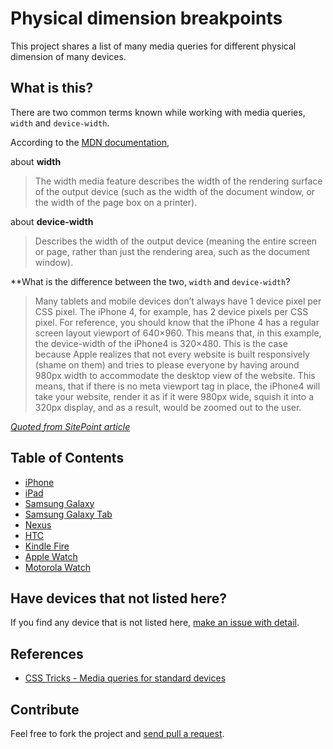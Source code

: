 # Physical dimension breakpoints

This project shares a list of many media queries for different physical dimension of many devices.

## What is this?

There are two common terms known while working with media queries, `width` and `device-width`.

According to the [MDN documentation](https://developer.mozilla.org/en-US/docs/Web/CSS/Media_Queries),

about **width**

> The width media feature describes the width of the rendering surface of the output device (such as the width of the document window, or the width of the page box on a printer).

about **device-width**

> Describes the width of the output device (meaning the entire screen or page, rather than just the rendering area, such as the document window).

**What is the difference between the two, `width` and `device-width`?

> Many tablets and mobile devices don’t always have 1 device pixel per CSS pixel. The iPhone 4, for example, has 2 device pixels per CSS pixel. For reference, you should know that the iPhone 4 has a regular screen layout viewport of 640×960. This means that, in this example, the device-width of the iPhone4 is 320×480. This is the case because Apple realizes that not every website is built responsively (shame on them) and tries to please everyone by having around 980px width to accommodate the desktop view of the website. This means, that if there is no meta viewport tag in place, the iPhone4 will take your website, render it as if it were 980px wide, squish it into a 320px display, and as a result, would be zoomed out to the user.

[*Quoted from SitePoint article*](http://www.sitepoint.com/media-queries-width-vs-device-width/)

## Table of Contents

* [iPhone](iphone)
* [iPad](ipad)
* [Samsung Galaxy](samsung-galaxy)
* [Samsung Galaxy Tab](samsung-galaxy-tab)
* [Nexus](nexus)
* [HTC](htc)
* [Kindle Fire](kindle-fire)
* [Apple Watch](apple-watch)
* [Motorola Watch](moto-watch)


## Have devices that not listed here?

If you find any device that is not listed here, [make an issue with detail](https://github.com/petehouston/physical-dimension-breakpoints/issues).

## References

* [CSS Tricks - Media queries for standard devices](https://css-tricks.com/snippets/css/media-queries-for-standard-devices/)

## Contribute

Feel free to fork the project and [send pull a request](https://github.com/petehouston/physical-dimension-breakpoints/pulls).
